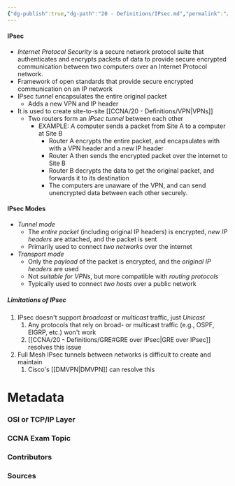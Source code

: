 ```yaml
---
{"dg-publish":true,"dg-path":"20 - Definitions/IPsec.md","permalink":"/20-definitions/i-psec/","tags":["defs_ccna"]}
---
```


#### IPsec
- *Internet Protocol Security* is a secure network protocol suite that authenticates and encrypts packets of data to provide secure encrypted communication between two computers over an Internet Protocol network.
- Framework of open standards that provide secure encrypted communication on an IP network
- IPsec *tunnel* encapsulates the entire original packet
	- Adds a new VPN and IP header
- It is used to create site-to-site [[CCNA/20 - Definitions/VPN\|VPNs]]
	- Two routers form an *IPsec tunnel* between each other
		- EXAMPLE: A computer sends a packet from Site A to a computer at Site B
			- Router A encrypts the entire packet, and encapsulates with with a VPN header and a new IP header
			- Router A then sends the encrypted packet over the internet to Site B
			- Router B decrypts the data to get the original packet, and forwards it to its destination
			- The computers are unaware of the VPN, and can send unencrypted data between each other securely.

#### IPsec Modes
- *Tunnel mode*
	- The *entire packet* (including original IP headers) is encrypted, *new IP headers* are attached, and the packet is sent
	- Primarily used to connect *two networks* over the internet
- *Transport mode*
	- Only the *payload* of the packet is encrypted, and the *original IP headers* are used
	- Not *suitable for VPNs*, but more compatible with *routing protocols*
	- Typically used to connect *two hosts* over a public network

##### Limitations of IPsec
1. IPsec doesn't support *broadcast* or *multicast* traffic, just *Unicast*
	1. Any protocols that rely on broad- or multicast traffic (e.g., OSPF, EIGRP, etc.) won't work
	2. [[CCNA/20 - Definitions/GRE#GRE over IPsec\|GRE over IPsec]] resolves this issue
2. Full Mesh IPsec tunnels between networks is difficult to create and maintain
	1. Cisco's [[DMVPN\|DMVPN]] can resolve this


# Metadata
### OSI or TCP/IP Layer

### CCNA Exam Topic

### Contributors

### Sources
